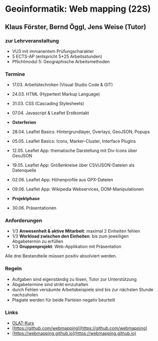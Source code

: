 # Geoinformatik: Web mapping (22S)
## Klaus Förster, Bernd Öggl, Jens Weise (Tutor)

### zur Lehrveranstaltung
* VU3 mit immanentem Prüfungscharakter
* 5 ECTS-AP (entspricht 5*25 Arbeitsstunden)
* Pflichtmodul 5: Geographische Arbeitsmethoden

### Termine

* 17.03. Arbeitstechniken (Visual Studio Code & GIT)
* 24.03. HTML (Hypertext Markup Language)
* 31.03. CSS (Cascading Stylesheets)
* 07.04. Javascript & Leaflet Erstkontakt

* **Osterferien**

* 28.04. Leaflet Basics: Hintergrundlayer, Overlays, GeoJSON, Popups 
* 05.05. Leaflet Basics: Icons, Marker-Cluster, Interface Plugins
* 12.05. Leaflet App: thematische Darstellung mit Div-Icons über GeoJSON
* 19.05. Leaflet App: Größenkreise über CSV/JSON-Dateien als Datenquelle
* 02.06. Leaflet App: Höhenprofile aus GPX-Dateien
* 09.06. Leaflet App: Wikipedia Webservices, DOM-Manipulationen
 
* **Projektphase**

* 30.06.  Präsentationen

### Anforderungen
* 1/3 **Anwesenheit & aktive Mitarbeit**: maximal 2 Einheiten fehlen
* 1/3 **Workload zwischen den Einheiten**: bis zum jeweiligen Abgabetermin zu erfüllen
* 1/3 **Gruppenprojekt**: Web-Applikation mit Präsentation

Alle drei Bestandteile müssen positiv absolviert werden.

### Regeln
* Aufgaben sind eigenständig zu lösen, Tutor zur Unterstützung
* Abgabetermine sind strikt einzuhalten
* durch Fehlen versäumte Arbeitsbeispiele sind bis zur nächsten Stunde nachzuholen
* Plagiate werden für beide Parteien negativ beurteilt

### Links
* [OLAT-Kurs](https://lms.uibk.ac.at/url/RepositoryEntry/5187895382)
* [https://github.com/webmapping](https://github.com/webmapping)
* [https://webmapping.github.io](https://webmapping.github.io)
